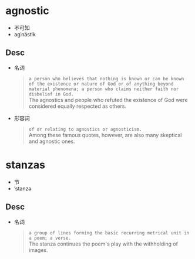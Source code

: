 # agnostic
 - 不可知
 - agˈnästik
## Desc 
- 名词
	>`a person who believes that nothing is known or can be known of the existence or nature of God or of anything beyond material phenomena; a person who claims neither faith nor disbelief in God.`  
	>The agnostics and people who refuted the existence of God were considered equally respected as others.  
- 形容词
	>`of or relating to agnostics or agnosticism.`  
	>Among these famous quotes, however, are also many skeptical and agnostic ones.

# stanzas
 - 节
 - ˈstanzə
## Desc 
- 名词
	>`a group of lines forming the basic recurring metrical unit in a poem; a verse.`  
	>The stanza continues the poem's play with the withholding of images.

